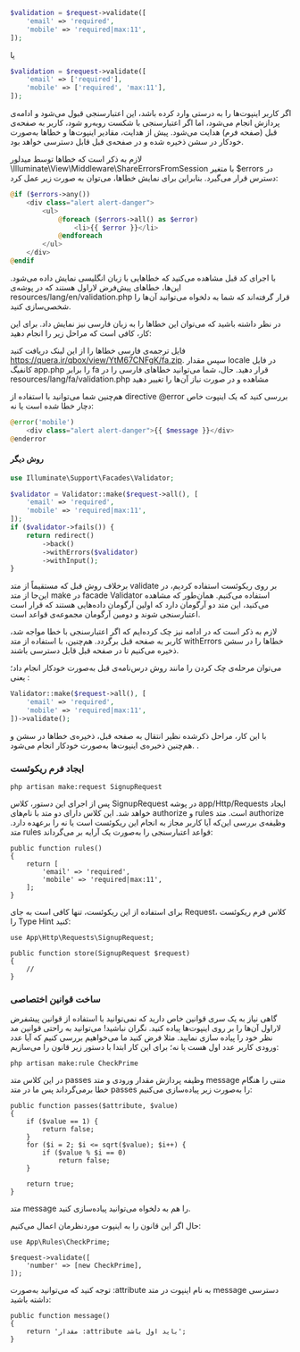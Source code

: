 ```php
$validation = $request->validate([
    'email' => 'required',
    'mobile' => 'required|max:11',
]);

```
یا
```php
$validation = $request->validate([
    'email' => ['required'],
    'mobile' => ['required', 'max:11'],
]);
```
اگر کاربر اینپوت‌ها را به درستی وارد کرده باشد، این اعتبار‌سنجی قبول می‌شود و ادامه‌ی پردازش انجام می‌شود، اما اگر اعتبار‌سنجی با شکست رو‌به‌رو شود، کاربر به صفحه‌ی قبل (صفحه فرم) هدایت می‌شود. پیش از هدایت، مقادیر اینپوت‌ها و خطا‌ها به‌صورت خودکار در سشن ذخیره شده و در صفحه‌ی قبل قابل دسترسی خواهد بود.

لازم به ذکر است که خطا‌ها توسط میدلور \Illuminate\View\Middleware\ShareErrorsFromSession با متغیر $errors در دسترس قرار می‌گیرد. بنابراین برای نمایش خطا‌ها، می‌توان به‌ صورت زیر عمل کرد:

```php
@if ($errors->any())
    <div class="alert alert-danger">
        <ul>
            @foreach ($errors->all() as $error)
                <li>{{ $error }}</li>
            @endforeach
        </ul>
    </div>
@endif
```
با اجرای کد قبل مشاهده می‌کنید که خطاهایی با زبان انگلیسی نمایش داده می‌شود. این‌ها، خطاهای پیش‌فرض لاراول هستند که در پوشه‌ی resources/lang/en/validation.php قرار گرفته‌اند که شما به دلخواه می‌توانید آن‌ها را شخصی‌سازی کنید.

در نظر داشته باشید که می‌توان این خطاها را به زبان فارسی نیز نمایش داد. برای این کار، کافی است که مراحل زیر را انجام دهید:

فایل ترجمه‌ی فارسی خطاها را از این لینک دریافت کنید
https://quera.ir/qbox/view/YtM67CNFgK/fa.zip.
سپس مقدار locale در فایل کانفیگ app.php را برابر fa قرار دهید.
حال، شما می‌توانید خطاهای فارسی را در resources/lang/fa/validation.php مشاهده و در صورت نیاز آن‌ها را تغییر دهید

هم‌چنین شما می‌توانید با استفاده از directive @error بررسی کنید که یک اینپوت خاص دچار خطا شده است یا نه:
```php
@error('mobile')
    <div class="alert alert-danger">{{ $message }}</div>
@enderror
```
#### روش دیگر
```php
use Illuminate\Support\Facades\Validator;

$validator = Validator::make($request->all(), [
    'email' => 'required',
    'mobile' => 'required|max:11',
]);
if ($validator->fails()) {
    return redirect()
        ->back()
        ->withErrors($validator)
        ->withInput();
}
```
برخلاف روش قبل که مستقیماً از متد validate بر‌ روی ریکوئست استفاده کردیم، در این‌جا از متد make در facade Validator استفاده می‌کنیم. همان‌طور که مشاهده می‌کنید، این متد دو آرگومان دارد که اولین آرگومان داده‌هایی هستند که قرار است اعتبار‌سنجی شوند و دومین آرگومان مجموعه‌ی قواعد است.

لازم به ذکر است که در ادامه نیز چک کرده‌ایم که اگر اعتبار‌سنجی با خطا مواجه شد، کاربر به صفحه قبل برگردد. هم‌چنین، با استفاده از متد withErrors خطاها را در سشن ذخیره می‌کنیم تا در صفحه قبل قابل دسترسی باشند.

می‌توان مرحله‌ی چک کردن را مانند روش درس‌نامه‌ی قبل به‌صورت خودکار انجام داد؛ یعنی
:
```php
Validator::make($request->all(), [
    'email' => 'required',
    'mobile' => 'required|max:11',
])->validate();
```
با این کار، مراحل ذکرشده نظیر انتقال به صفحه قبل، ذخیره‌ی خطاها در سشن و هم‌چنین ذخیره‌ی اینپوت‌ها به‌صورت خودکار انجام می‌شود.
.


### ایجاد فرم ریکوئست
```
php artisan make:request SignupRequest
```
پس از اجرای این دستور، کلاس SignupRequest در پوشه app/Http/Requests ایجاد خواهد شد. این کلاس دارای دو متد با نام‌های authorize و rules است. متد authorize وظیفه‌ی بررسی این‌که آیا کاربر مجاز به انجام این ریکوئست است یا نه را بر‌عهده دارد. متد rules قواعد اعتبار‌سنجی را به‌صورت یک آرایه بر می‌گرداند:
```
public function rules()
{
    return [
        'email' => 'required',
        'mobile' => 'required|max:11',
    ];
}
```
برای استفاده از این ریکوئست، تنها کافی است به جای Request، کلاس فرم ریکوئست را Type Hint کنید:
```
use App\Http\Requests\SignupRequest;

public function store(SignupRequest $request)
{
    //
}
```

### ساخت قوانین اختصاصی
گاهی نیاز به یک سری قوانین خاص دارید که نمی‌توانید با استفاده از قوانین پیشفرض لاراول آن‌ها را بر روی اینپوت‌ها پیاده کنید. نگران نباشید! می‌توانید به راحتی قوانین مد نظر خود را پیاده سازی نمایید. مثلا فرض کنید ما می‌خواهیم بررسی کنیم که آیا عدد ورودی کاربر عدد اول هست یا نه؛ برای این کار ابتدا با دستور زیر قانون را می‌سازیم:
```
php artisan make:rule CheckPrime
```
در این کلاس متد passes وظیفه پردازش مقدار ورودی و متد message متنی را هنگام خطا برمی‌گرداند پس ما در متد passes را به‌صورت زیر پیاده‌سازی می‌کنیم:
```
public function passes($attribute, $value)
{
    if ($value == 1) {
        return false;
    }
    for ($i = 2; $i <= sqrt($value); $i++) {
        if ($value % $i == 0)
            return false;
    }

    return true;
}
```
متد message را هم به دلخواه می‌توانید پیاده‌سازی کنید.

حال اگر این قانون را به اینپوت موردنظرمان اعمال می‌کنیم:
```
use App\Rules\CheckPrime;

$request->validate([
    'number' => [new CheckPrime],
]);
```
توجه کنید که می‌توانید به‌صورت :attribute به نام اینپوت در متد message دسترسی داشته باشید:
```
public function message()
{
    return 'مقدار :attribute باید اول باشد';
}
```
